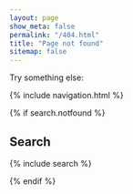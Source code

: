 ```yaml
---
layout: page
show_meta: false
permalink: "/404.html"
title: "Page not found"
sitemap: false
---
```


Try something else:

{% include navigation.html %}

{% if search.notfound %}

## Search

{% include search %}

{% endif %}